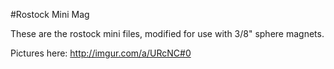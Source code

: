 #Rostock Mini Mag

These are the rostock mini files, modified for use with 3/8" sphere magnets.  

Pictures here:
http://imgur.com/a/URcNC#0
